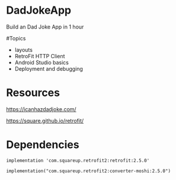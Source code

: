 # DadJokeApp
Build an Dad Joke App in 1 hour

#Topics
* layouts
* RetroFit HTTP Client
* Android Studio basics
* Deployment and debugging

# Resources
https://icanhazdadjoke.com/

https://square.github.io/retrofit/

# Dependencies
    implementation 'com.squareup.retrofit2:retrofit:2.5.0'
    
    implementation("com.squareup.retrofit2:converter-moshi:2.5.0")
